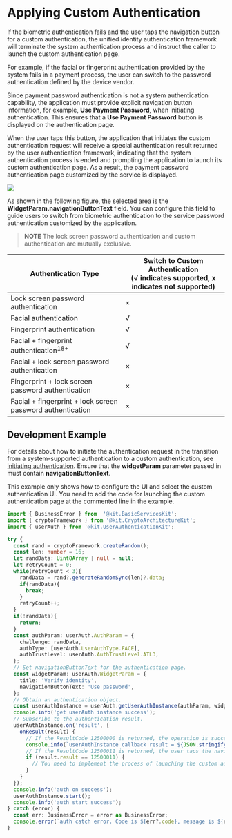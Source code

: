 # Applying Custom Authentication

<!--Kit: User Authentication Kit-->
<!--Subsystem: UserIAM-->
<!--Owner: @WALL_EYE-->
<!--Designer: @lichangting518-->
<!--Tester: @jane_lz-->
<!--Adviser: @zengyawen-->

If the biometric authentication fails and the user taps the navigation button for a custom authentication, the unified identity authentication framework will terminate the system authentication process and instruct the caller to launch the custom authentication page.

For example, if the facial or fingerprint authentication provided by the system fails in a payment process, the user can switch to the password authentication defined by the device vendor.

Since payment password authentication is not a system authentication capability, the application must provide explicit navigation button information, for example, **Use Payment Password**, when initiating authentication. This ensures that a **Use Payment Password** button is displayed on the authentication page.

When the user taps this button, the application that initiates the custom authentication request will receive a special authentication result returned by the user authentication framework, indicating that the system authentication process is ended and prompting the application to launch its custom authentication page. As a result, the payment password authentication page customized by the service is displayed.

<!--RP1-->
![](figures/authentication-widget.png)
<!--RP1End-->

As shown in the following figure, the selected area is the **WidgetParam.navigationButtonText** field. You can configure this field to guide users to switch from biometric authentication to the service password authentication customized by the application.

> **NOTE**
> The lock screen password authentication and custom authentication are mutually exclusive.

| Authentication Type| Switch to Custom Authentication<br>(√ indicates supported, x indicates not supported)| 
| -------- | -------- |
| Lock screen password authentication| × | 
| Facial authentication| √ | 
| Fingerprint authentication| √ | 
| Facial + fingerprint authentication<sup>18+</sup>| √ | 
| Facial + lock screen password authentication| × | 
| Fingerprint + lock screen password authentication| × | 
| Facial + fingerprint + lock screen password authentication| × | 

## Development Example

For details about how to initiate the authentication request in the transition from a system-supported authentication to a custom authentication, see [initiating authentication](start-authentication.md). Ensure that the **widgetParam** parameter passed in must contain **navigationButtonText**.

This example only shows how to configure the UI and select the custom authentication UI. You need to add the code for launching the custom authentication page at the commented line in the example.

```ts
import { BusinessError } from  '@kit.BasicServicesKit';
import { cryptoFramework } from '@kit.CryptoArchitectureKit';
import { userAuth } from '@kit.UserAuthenticationKit';

try {
  const rand = cryptoFramework.createRandom();
  const len: number = 16;
  let randData: Uint8Array | null = null;
  let retryCount = 0;
  while(retryCount < 3){
    randData = rand?.generateRandomSync(len)?.data;
    if(randData){
      break;
    }
    retryCount++;
  }
  if(!randData){
    return;
  }
  const authParam: userAuth.AuthParam = {
    challenge: randData,
    authType: [userAuth.UserAuthType.FACE],
    authTrustLevel: userAuth.AuthTrustLevel.ATL3,
  };
  // Set navigationButtonText for the authentication page.
  const widgetParam: userAuth.WidgetParam = {
    title: 'Verify identity',
    navigationButtonText: 'Use password',
  };
  // Obtain an authentication object.
  const userAuthInstance = userAuth.getUserAuthInstance(authParam, widgetParam);
  console.info('get userAuth instance success');
  // Subscribe to the authentication result.
  userAuthInstance.on('result', {
    onResult(result) {
      // If the ResultCode 12500000 is returned, the operation is successful.
      console.info(`userAuthInstance callback result = ${JSON.stringify(result)}`);
      // If the ResultCode 12500011 is returned, the user taps the navigation button to switch to the custom authentication page.
      if (result.result == 12500011) {
        // You need to implement the process of launching the custom authentication page.
      }
    }
  });
  console.info('auth on success');
  userAuthInstance.start();
  console.info('auth start success');
} catch (error) {
  const err: BusinessError = error as BusinessError;
  console.error(`auth catch error. Code is ${err?.code}, message is ${err?.message}`);
}
```
